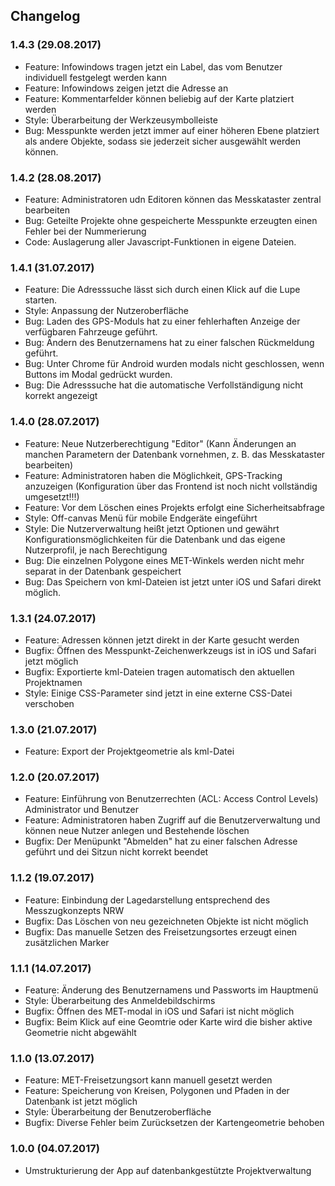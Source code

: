 ## Changelog

### 1.4.3 (29.08.2017)
* Feature: Infowindows tragen jetzt ein Label, das vom Benutzer individuell festgelegt werden kann
* Feature: Infowindows zeigen jetzt die Adresse an
* Feature: Kommentarfelder können beliebig auf der Karte platziert werden
* Style: Überarbeitung der Werkzeusymbolleiste
* Bug: Messpunkte werden jetzt immer auf einer höheren Ebene platziert als andere Objekte, sodass sie jederzeit sicher ausgewählt werden können.

### 1.4.2 (28.08.2017)
* Feature: Administratoren udn Editoren können das Messkataster zentral bearbeiten 
* Bug: Geteilte Projekte ohne gespeicherte Messpunkte erzeugten einen Fehler bei der Nummerierung
* Code: Auslagerung aller Javascript-Funktionen in eigene Dateien.

### 1.4.1 (31.07.2017)
* Feature: Die Adresssuche lässt sich durch einen Klick auf die Lupe starten. 
* Style: Anpassung der Nutzeroberfläche
* Bug: Laden des GPS-Moduls hat zu einer fehlerhaften Anzeige der verfügbaren Fahrzeuge geführt.
* Bug: Ändern des Benutzernamens hat zu einer falschen Rückmeldung geführt.
* Bug: Unter Chrome für Android wurden modals nicht geschlossen, wenn Buttons im Modal gedrückt wurden.
* Bug: Die Adresssuche hat die automatische Verfollständigung nicht korrekt angezeigt

### 1.4.0 (28.07.2017)
* Feature: Neue Nutzerberechtigung "Editor" (Kann Änderungen an manchen Parametern der Datenbank vornehmen, z. B. das Messkataster bearbeiten)
* Feature: Administratoren haben die Möglichkeit, GPS-Tracking anzuzeigen (Konfiguration über das Frontend ist noch nicht vollständig umgesetzt!!!)
* Feature: Vor dem Löschen eines Projekts erfolgt eine Sicherheitsabfrage
* Style: Off-canvas Menü für mobile Endgeräte eingeführt
* Style: Die Nutzerverwaltung heißt jetzt Optionen und gewährt Konfigurationsmöglichkeiten für die Datenbank und das eigene Nutzerprofil, je nach Berechtigung
* Bug: Die einzelnen Polygone eines MET-Winkels werden nicht mehr separat in der Datenbank gespeichert
* Bug: Das Speichern von kml-Dateien ist jetzt unter iOS und Safari direkt möglich.


### 1.3.1 (24.07.2017)
* Feature: Adressen können jetzt direkt in der Karte gesucht werden
* Bugfix: Öffnen des Messpunkt-Zeichenwerkzeugs ist in iOS und Safari jetzt möglich
* Bugfix: Exportierte kml-Dateien tragen automatisch den aktuellen Projektnamen
* Style: Einige CSS-Parameter sind jetzt in eine externe CSS-Datei verschoben

### 1.3.0 (21.07.2017)
* Feature: Export der Projektgeometrie als kml-Datei

### 1.2.0 (20.07.2017)
* Feature: Einführung von Benutzerrechten (ACL: Access Control Levels) Administrator und Benutzer
* Feature: Administratoren haben Zugriff auf die Benutzerverwaltung und können neue Nutzer anlegen und Bestehende löschen
* Bugfix: Der Menüpunkt "Abmelden" hat zu einer falschen Adresse geführt und dei Sitzun nicht korrekt beendet

### 1.1.2 (19.07.2017)
* Feature: Einbindung der Lagedarstellung entsprechend des Messzugkonzepts NRW
* Bugfix: Das Löschen von neu gezeichneten Objekte ist nicht möglich
* Bugfix: Das manuelle Setzen des Freisetzungsortes erzeugt einen zusätzlichen Marker

### 1.1.1 (14.07.2017)
* Feature: Änderung des Benutzernamens und Passworts im Hauptmenü
* Style: Überarbeitung des Anmeldebildschirms
* Bugfix: Öffnen des MET-modal in iOS und Safari ist nicht möglich
* Bugfix: Beim Klick auf eine Geomtrie oder Karte wird die bisher aktive Geometrie nicht abgewählt

### 1.1.0 (13.07.2017)
* Feature: MET-Freisetzungsort kann manuell gesetzt werden
* Feature: Speicherung von Kreisen, Polygonen und Pfaden in der Datenbank ist jetzt möglich
* Style: Überarbeitung der Benutzeroberfläche
* Bugfix: Diverse Fehler beim Zurücksetzen der Kartengeometrie behoben

### 1.0.0 (04.07.2017)
* Umstrukturierung der App auf datenbankgestützte Projektverwaltung
